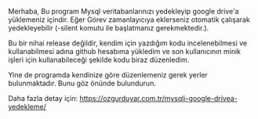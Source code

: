 ﻿Merhaba,
Bu program Mysql veritabanlarınızı yedekleyip google drive'a yüklemeniz içindir. Eğer Görev zamanlayıcıya eklerseniz otomatik çalışarak yedekleyebilir (-silent komutu ile başlatmanız gerekmektedir.).

Bu bir nihai release değildir, kendim için yazdığım kodu incelenebilmesi ve kullanabilmesi adına github hesabıma yükledim ve son kullanıcının minik işleri için kullanabileceği şekilde kodu biraz düzenledim.

Yine de programda kendinize göre düzenlemeniz gerek yerler bulunmaktadır. Bunu göz önünde bulundurun.

Daha fazla detay için: https://ozgurduyar.com.tr/mysqli-google-drivea-yedekleme/
